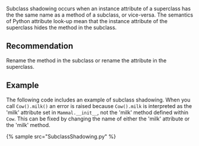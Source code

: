 Subclass shadowing occurs when an instance attribute of a superclass has the the same name as a method of a subclass, or vice-versa. The semantics of Python attribute look-up mean that the instance attribute of the superclass hides the method in the subclass.


## Recommendation
Rename the method in the subclass or rename the attribute in the superclass.


## Example
The following code includes an example of subclass shadowing. When you call `Cow().milk()` an error is raised because `Cow().milk` is interpreted as the 'milk' attribute set in `Mammal.__init__`, not the 'milk' method defined within `Cow`. This can be fixed by changing the name of either the 'milk' attribute or the 'milk' method.

{% sample src="SubclassShadowing.py" %}
